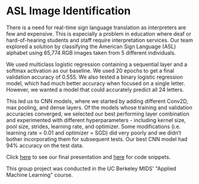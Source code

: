 # ASL Image Identification

There is a need for real-time sign language translation as interpreters are few and expensive. This is especially a problem in education where deaf or hard-of-hearing students and staff require interpretation services. Our team explored a solution by classifying the American Sign Language (ASL) alphabet using 65,774 RGB images taken from 5 different individuals. 

We used multiclass logistic regression containing a sequential layer and a softmax activation as our baseline. We used 20 epochs to get a final validation accuracy of 0.555. We also tested a binary logistic regression model, which had much better accuracy when focused on a single letter. However, we wanted a model that could accurately predict all 24 letters.

This led us to CNN models, where we started by adding different Conv2D, max pooling, and dense layers. Of the models whose training and validation accuracies converged, we selected our best performing layer combination and experimented with different hyperparameters - including kernel size, pool size, strides, learning rate, and optimizer. Some modifications (i.e. learning rate = 0.01 and optimizer = SGD) did very poorly and we didn’t bother incorporating them for subsequent tests. Our best CNN model had 94% accuracy on the test data.

Click [here](https://github.com/haschuele/ASLImageID/blob/main/SignOn%20Final%20Presentation.pptx.pdf) to see our final presentation and [here](https://github.com/haschuele/ASLImageID/blob/main/Code%20Snippets.md) for code snippets.

This group project was conducted in the UC Berkeley MIDS' "Applied Machine Learning" course.
